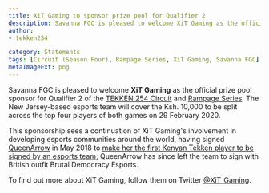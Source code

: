 ```yaml
---
title: XiT Gaming to sponsor prize pool for Qualifier 2
description: Savanna FGC is pleased to welcome XiT Gaming as the official prize pool sponsor for Qualifier 2 of the TEKKEN 254 Circuit and Rampage Series. The New Jersey-based esports team will cover the Ksh. 10,000 to be split across the top four players of both games on 29 February 2020.
author:
- tekken254

category: Statements
tags: [Circuit (Season Four), Rampage Series, XiT Gaming, Savanna FGC]
metaImageExt: png
---
```

Savanna FGC is pleased to welcome <strong>XiT Gaming</strong> as the official prize pool sponsor for Qualifier 2 of the <a href="/circuit" target="_blank">TEKKEN 254 Circuit</a> and <a href="/circuit" target="_blank">Rampage Series</a>. The New Jersey-based esports team will cover the Ksh. 10,000 to be split across the top four players of both games on 29 February 2020.

This sponsorship sees a continuation of XiT Gaming's involvement in developing esports communities around the world, having signed <a href="/circuit/tekken/profile.html?id=4455946" target="_blank">QueenArrow</a> in May 2018 to <a href="/news/2018/05/14/queenarrow-xit-woundz" target="_blank">make her the first Kenyan Tekken player to be signed by an esports team</a>; QueenArrow has since left the team to sign with British outfit Brutal Democracy Esports.

To find out more about XiT Gaming, follow them on Twitter <a href="https://twitter.com/xit_gaming" target="_blank">@XiT_Gaming</a>.
